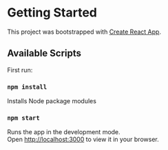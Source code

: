 # Getting Started 

This project was bootstrapped with [Create React App](https://github.com/facebook/create-react-app).

## Available Scripts

First run:

### `npm install`

Installs Node package modules

### `npm start`

Runs the app in the development mode.\
Open [http://localhost:3000](http://localhost:3000) to view it in your browser.

